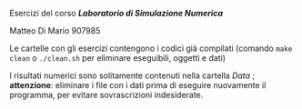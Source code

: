 Esercizi del corso ***Laboratorio di Simulazione Numerica***

Matteo Di Mario 907985

Le cartelle con gli esercizi contengono i codici già compilati (comando `make clean` o `./clean.sh` per eliminare eseguibili, oggetti e dati) 

I risultati numerici sono solitamente contenuti nella cartella *Data* ; **attenzione**: eliminare i file con i dati prima di eseguire nuovamente il programma, per evitare sovrascrizioni indesiderate.
